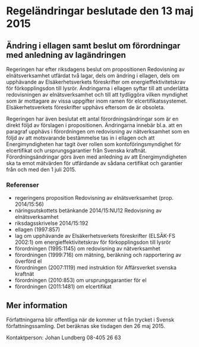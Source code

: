 # Regeländringar beslutade den 13 maj 2015

## Ändring i ellagen samt beslut om förordningar med anledning av lagändringen

Regeringen har efter riksdagens beslut om propositionen Redovisning av elnätsverksamhet utfärdat två lagar, dels om ändring i ellagen, dels om upphävande av Elsäkerhetsverkets föreskrifter om energieffektivitetskrav för förkopplingsdon till lysrör. Ändringarna i ellagen syftar till att underlätta redovisningen av elnätsverksamhet och till att tydliggöra vilken myndighet som är mottagare av vissa uppgifter inom ramen för elcertifikatssystemet. Elsäkerhetsverkets föreskrifter upphävs eftersom de är obsoleta.

Regeringen har även beslutat ett antal förordningsändringar som är en direkt följd av förslagen i propositionen. Ändringarna innebär bl.a. att en paragraf upphävs i förordningen om redovisning av nätverksamhet som en följd av att motsvarande bestämmelse tas in i ellagen och att Energimyndigheten har tagit över rollen som kontoföringsmyndighet för elcertifikat och ursprungsgarantier från Svenska kraftnät. Förordningsändringar görs även med anledning av att Energimyndigheten ska ta emot mätvärden för utfärdande av sådana certifikat och garantier från och med den 1 juli 2015\.

### Referenser

* regeringens proposition Redovisning av elnätsverksamhet (prop. 2014/15:56\)
* näringsutskottets betänkande 2014/15:NU12 Redovisning av elnätsverksamhet
* riksdagsskrivelse 2014/15:192
* ellagen (1997:857\)
* lag om upphävande av Elsäkerhetsverkets föreskrifter (ELSÄK\-FS 2002:1\) om energieffektivitetskrav för förkopplingsdon till lysrör
* förordningen (1995:1145\) om redovisning av nätverksamhet
* förordningen (1999:716\) om mätning, beräkning och rapportering av överförd el
* förordningen (2007:1119\) med instruktion för Affärsverket svenska kraftnät
* förordningen (2010:853\) om ursprungsgarantier för el
* förordningen (2011:1481\) om elcertifikat

## Mer information

Författningarna blir offentliga när de kommer ut från trycket i Svensk författningssamling. Det beräknas ske tisdagen den 26 maj 2015\.


Kontaktperson: Johan Lundberg 08\-405 26 63
